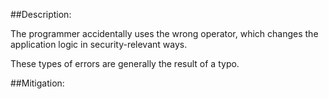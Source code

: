 ##Description:

The programmer accidentally uses the wrong operator, which changes the application logic in security-relevant ways.

These types of errors are generally the result of a typo.

##Mitigation:
